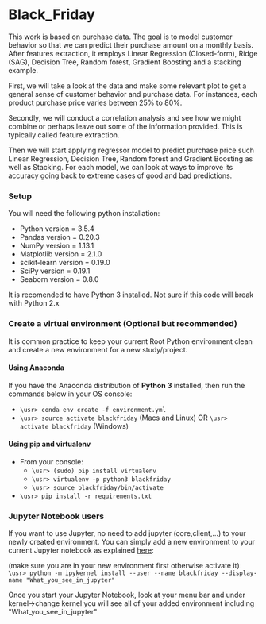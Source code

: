 # Black_Friday
This work is based on purchase data. The goal is to model customer behavior so that we can predict their purchase amount on a monthly basis. After features extraction, it employs Linear Regression (Closed-form), Ridge (SAG), Decision Tree, Random forest, Gradient Boosting and a stacking example.

First, we will take a look at the data and make some relevant plot to get a general sense of customer behavior and purchase data. For instances, each product purchase price varies between 25% to 80%.

Secondly, we will conduct a correlation analysis and see how we might combine or perhaps leave out some of the information provided. This is typically called feature extraction.

Then we will start applying regressor model to predict purchase price such Linear Regression, Decision Tree, Random forest and Gradient Boosting as well as Stacking. For each model, we can look at ways to improve its accuracy going back to extreme cases of good and bad predictions.

### Setup
You will need the following python installation: <br>
- Python version = 3.5.4
- Pandas version = 0.20.3
- NumPy version = 1.13.1
- Matplotlib version = 2.1.0
- scikit-learn version = 0.19.0
- SciPy version = 0.19.1
- Seaborn version = 0.8.0

It is recomended to have Python 3 installed. Not sure if this code will break with Python 2.x

### Create a virtual environment (Optional but recommended)
It is common practice to keep your current Root Python environment clean and create a new environment for a new study/project.

#### Using Anaconda
If you have the Anaconda distribution of **Python 3** installed, then run the commands below in your OS console:

- `\usr> conda env create -f environment.yml`
- `\usr> source activate blackfriday` (Macs and Linux) OR `\usr> activate blackfriday` (Windows)

#### Using pip and virtualenv
- From your console:
    - `\usr> (sudo) pip install virtualenv`
    - `\usr> virtualenv -p python3 blackfriday`
    - `\usr> source blackfriday/bin/activate`
- `\usr> pip install -r requirements.txt`


### Jupyter Notebook users
If you want to use Jupyter, no need to add jupyter (core,client,...) to your newly created environment. You can simply add a new environment to your current Jupyter notebook as explained [here](https://stackoverflow.com/questions/39604271/conda-environments-not-showing-up-in-jupyter-notebook#44786736):<br>

(make sure you are in your new environment first otherwise activate it)
`\usr> python -m ipykernel install --user --name blackfriday --display-name "What_you_see_in_jupyter"`

Once you start your Jupyter Notebook, look at your menu bar and under kernel->change kernel you will see all of your added environment including  "What_you_see_in_jupyter"
